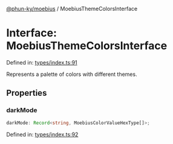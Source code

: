 [@phun-ky/moebius](../index.md) / MoebiusThemeColorsInterface

# Interface: MoebiusThemeColorsInterface

Defined in: [types/index.ts:91](https://github.com/phun-ky/moebius/blob/main/src/types/index.ts#L91)

Represents a palette of colors with different themes.

## Properties

### darkMode

```ts
darkMode: Record<string, MoebiusColorValueHexType[]>;
```

Defined in: [types/index.ts:92](https://github.com/phun-ky/moebius/blob/main/src/types/index.ts#L92)
